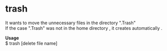 # trash
It wants to move the unnecessary files in the directory ".Trash"  
If the case ".Trash" was not in the home directory , it creates automatically .
 
**Usage**  
$ trash [delete file name]

